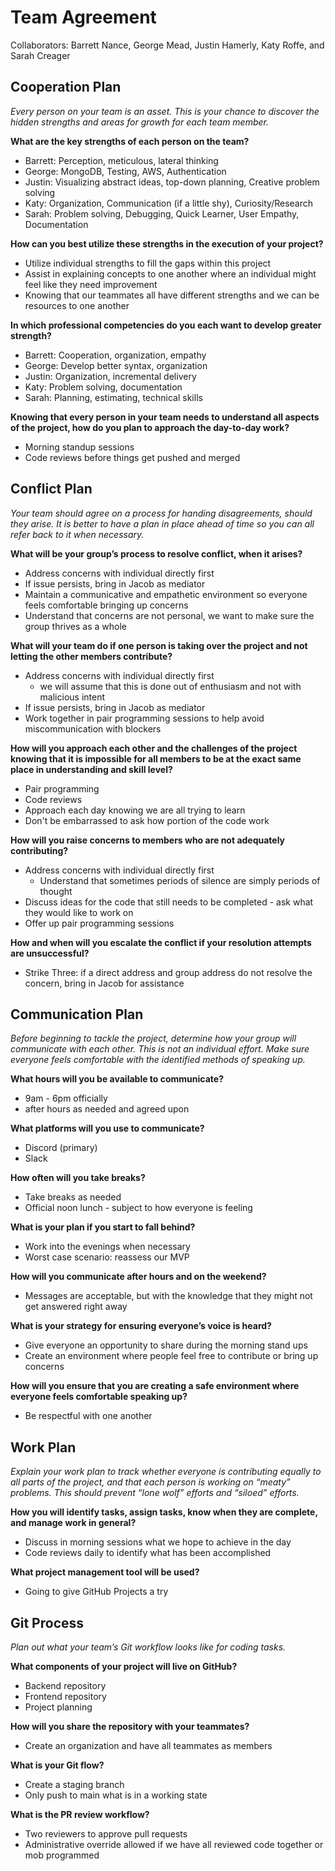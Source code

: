 # Team Agreement

Collaborators: Barrett Nance, George Mead, Justin Hamerly, Katy Roffe, and Sarah Creager

## Cooperation Plan

*Every person on your team is an asset. This is your chance to discover the hidden strengths and areas for growth for each team member.*

**What are the key strengths of each person on the team?**

- Barrett: Perception, meticulous, lateral thinking
- George: MongoDB, Testing, AWS, Authentication
- Justin: Visualizing abstract ideas, top-down planning, Creative problem solving
- Katy: Organization, Communication (if a little shy), Curiosity/Research
- Sarah: Problem solving, Debugging, Quick Learner, User Empathy, Documentation

**How can you best utilize these strengths in the execution of your project?**

- Utilize individual strengths to fill the gaps within this project
- Assist in explaining concepts to one another where an individual might feel like they need improvement
- Knowing that our teammates all have different strengths and we can be resources to one another

**In which professional competencies do you each want to develop greater strength?**

- Barrett: Cooperation, organization, empathy
- George: Develop better syntax, organization
- Justin: Organization, incremental delivery
- Katy: Problem solving, documentation
- Sarah: Planning, estimating, technical skills

**Knowing that every person in your team needs to understand all aspects of the project, how do you plan to approach the day-to-day work?**

- Morning standup sessions
- Code reviews before things get pushed and merged

## Conflict Plan

*Your team should agree on a process for handing disagreements, should they arise. It is better to have a plan in place ahead of time so you can all refer back to it when necessary.*

**What will be your group’s process to resolve conflict, when it arises?**

- Address concerns with individual directly first
- If issue persists, bring in Jacob as mediator
- Maintain a communicative and empathetic environment so everyone feels comfortable bringing up concerns
- Understand that concerns are not personal, we want to make sure the group thrives as a whole

**What will your team do if one person is taking over the project and not letting the other members contribute?**

- Address concerns with individual directly first
  - we will assume that this is done out of enthusiasm and not with malicious intent
- If issue persists, bring in Jacob as mediator
- Work together in pair programming sessions to help avoid miscommunication with blockers

**How will you approach each other and the challenges of the project knowing that it is impossible for all members to be at the exact same place in understanding and skill level?**

- Pair programming
- Code reviews
- Approach each day knowing we are all trying to learn
- Don't be embarrassed to ask how portion of the code work

**How will you raise concerns to members who are not adequately contributing?**

- Address concerns with individual directly first
  - Understand that sometimes periods of silence are simply periods of thought
- Discuss ideas for the code that still needs to be completed - ask what they would like to work on
- Offer up pair programming sessions

**How and when will you escalate the conflict if your resolution attempts are unsuccessful?**

- Strike Three: if a direct address and group address do not resolve the concern, bring in Jacob for assistance

## Communication Plan

*Before beginning to tackle the project, determine how your group will communicate with each other. This is not an individual effort. Make sure everyone feels comfortable with the identified methods of speaking up.*

**What hours will you be available to communicate?**

- 9am - 6pm officially
- after hours as needed and agreed upon

**What platforms will you use to communicate?**

- Discord (primary)
- Slack

**How often will you take breaks?**

- Take breaks as needed
- Official noon lunch - subject to how everyone is feeling

**What is your plan if you start to fall behind?**

- Work into the evenings when necessary
- Worst case scenario: reassess our MVP

**How will you communicate after hours and on the weekend?**

- Messages are acceptable, but with the knowledge that they might not get answered right away

**What is your strategy for ensuring everyone’s voice is heard?**

- Give everyone an opportunity to share during the morning stand ups
- Create an environment where people feel free to contribute or bring up concerns

**How will you ensure that you are creating a safe environment where everyone feels comfortable speaking up?**

- Be respectful with one another

## Work Plan

*Explain your work plan to track whether everyone is contributing equally to all parts of the project, and that each person is working on “meaty” problems. This should prevent “lone wolf” efforts and “siloed” efforts.*

**How you will identify tasks, assign tasks, know when they are complete, and manage work in general?**

- Discuss in morning sessions what we hope to achieve in the day
- Code reviews daily to identify what has been accomplished

**What project management tool will be used?**

- Going to give GitHub Projects a try

## Git Process

*Plan out what your team’s Git workflow looks like for coding tasks.*

**What components of your project will live on GitHub?**

- Backend repository
- Frontend repository
- Project planning

**How will you share the repository with your teammates?**

- Create an organization and have all teammates as members

**What is your Git flow?**

- Create a staging branch
- Only push to main what is in a working state

**What is the PR review workflow?**

- Two reviewers to approve pull requests
- Administrative override allowed if we have all reviewed code together or mob programmed
